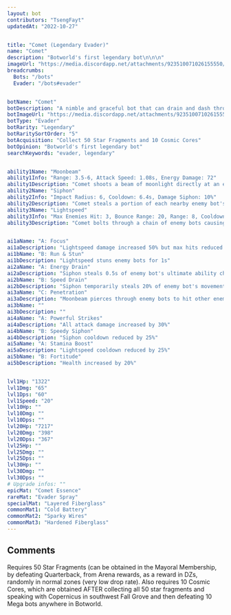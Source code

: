 ```yaml
---
layout: bot
contributors: "TsengFayt"
updatedAt: "2022-10-27"


title: "Comet (Legendary Evader)"
name: "Comet"
description: "Botworld's first legendary bot\n\n\n"
imageUrl: "https://media.discordapp.net/attachments/923510071026155550/1035404370042433576/Comet.png"
breadcrumbs:
  Bots: "/bots"
  Evader: "/bots#evader"


botName: "Comet"
botDescription: "A nimble and graceful bot that can drain and dash through enemies at the speed of light!"
botImageUrl: "https://media.discordapp.net/attachments/923510071026155550/1035404370042433576/Comet.png"
botType: "Evader"
botRarity: "Legendary"
botRaritySortOrder: "5"
botAcquisition: "Collect 50 Star Fragments and 10 Cosmic Cores"
botOpinion: "Botworld's first legendary bot"
searchKeywords: "evader, legendary"


ability1Name: "Moonbeam"
ability1Info: "Range: 3.5-6, Attack Speed: 1.08s, Energy Damage: 72"
ability1Description: "Comet shoots a beam of moonlight directly at an enemy bot"
ability2Name: "Siphon"
ability2Info: "Impact Radius: 6, Cooldown: 6.4s, Damage Siphon: 10%"
ability2Description: "Comet steals a portion of each nearby enemy bot's damage"
ability3Name: "Lightspeed"
ability3Info: "Max Enemies Hit: 3, Bounce Range: 20, Range: 8, Cooldown: 4.10s"
ability3Description: "Comet bolts through a chain of enemy bots causing damage to each one"


ai1aName: "A: Focus"
ai1aDescription: "Lightspeed damage increased 50% but max hits reduced by 1"
ai1bName: "B: Run & Stun"
ai1bDescription: "Lightspeed stuns enemy bots for 1s"
ai2aName: "A: Energy Drain"
ai2aDescription: "Siphon steals 0.5s of enemy bot's ultimate ability charge"
ai2bName: "B: Speed Drain"
ai2bDescription: "Siphon temporarily steals 20% of enemy bot's movement speed"
ai3aName: "C: Penetration"
ai3aDescription: "Moonbeam pierces through enemy bots to hit other enemy bots behind them"
ai3bName: ""
ai3bDescription: ""
ai4aName: "A: Powerful Strikes"
ai4aDescription: "All attack damage increased by 30%"
ai4bName: "B: Speedy Siphon"
ai4bDescription: "Siphon cooldown reduced by 25%"
ai5aName: "A: Stamina Boost"
ai5aDescription: "Lightspeed cooldown reduced by 25%"
ai5bName: "B: Fortitude"
ai5bDescription: "Health increased by 20%"


lvl1Hp: "1322"
lvl1Dmg: "65"
lvl1Dps: "60"
lvl1Speed: "20"
lvl10Hp: ""
lvl10Dmg: ""
lvl10Dps: ""
lvl20Hp: "7217"
lvl20Dmg: "398"
lvl20Dps: "367"
lvl25Hp: ""
lvl25Dmg: ""
lvl25Dps: ""
lvl30Hp: ""
lvl30Dmg: ""
lvl30Dps: ""
# Upgrade infos: ""
epicMat: "Comet Essence"
rareMat: "Evader Spray"
specialMat: "Layered Fiberglass"
commonMat1: "Cold Battery"
commonMat2: "Sparky Wires"
commonMat3: "Hardened Fiberglass"
---
```


## Comments
Requires 50 Star Fragments (can be obtained in the Mayoral Membership, by defeating Quarterback, from Arena rewards, as a reward in DZs, randomly in normal zones (very low drop rate). Also requires 10 Cosmic Cores, which are obtained AFTER collecting all 50 star fragments and speaking with Copernicus in southwest Fall Grove and then defeating 10 Mega bots anywhere in Botworld.



